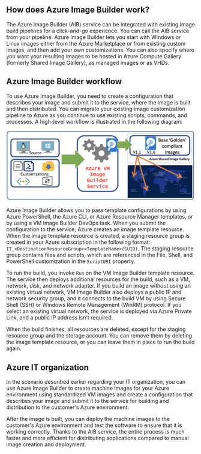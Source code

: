 ## How does Azure Image Builder work?

The Azure Image Builder (AIB) service can be integrated with existing image build pipelines for a click-and-go experience. You can call the AIB service from your pipeline. Azure Image Builder lets you start with Windows or Linux images either from the Azure Marketplace or from existing custom images, and then add your own customizations. You can also specify where you want your resulting images to be hosted in Azure Compute Gallery (formerly Shared Image Gallery), as managed images or as VHDs.

## Azure Image Builder workflow

To use Azure Image Builder, you need to create a configuration that describes your image and submit it to the service, where the image is built and then distributed. You can migrate your existing image customization pipeline to Azure as you continue to use existing scripts, commands, and processes. A high-level workflow is illustrated in the following diagram:

![Diagram of the AIB service process, showing the sources (Windows/Linux), customizations (Shell, PowerShell, Windows Update and Restart, adding files), and global distribution with Compute Gallery](../media/image-builder-flow.png)

Azure Image Builder allows you to pass template configurations by using Azure PowerShell, the Azure CLI, or Azure Resource Manager templates, or by using a VM Image Builder DevOps task. When you submit the configuration to the service, Azure creates an image template resource. When the image template resource is created, a staging resource group is created in your Azure subscription in the following format: `IT_<DestinationResourceGroup><TemplateName>(GUID)`. The staging resource group contains files and scripts, which are referenced in the File, Shell, and PowerShell customization in the `ScriptURI` property.

To run the build, you invoke `Run` on the VM Image Builder template resource. The service then deploys additional resources for the build, such as a VM, network, disk, and network adapter. If you build an image without using an existing virtual network, VM Image Builder also deploys a public IP and network security group, and it connects to the build VM by using Secure Shell (SSH) or Windows Remote Management (WinRM) protocol. If you select an existing virtual network, the service is deployed via Azure Private Link, and a public IP address isn't required.

When the build finishes, all resources are deleted, except for the staging resource group and the storage account. You can remove them by deleting the image template resource, or you can leave them in place to run the build again.

## Azure IT organization

In the scenario described earlier regarding your IT organization, you can use Azure Image Builder to create machine images for your Azure environment using standardized VM images and create a configuration that describes your image and submit it to the service for building and distribution to the customer's Azure environment.

After the image is built, you can deploy the machine images to the customer's Azure environment and test the software to ensure that it is working correctly. Thanks to the AIB service, the entire process is much faster and more efficient for distributing applications compared to manual image creation and deployment.